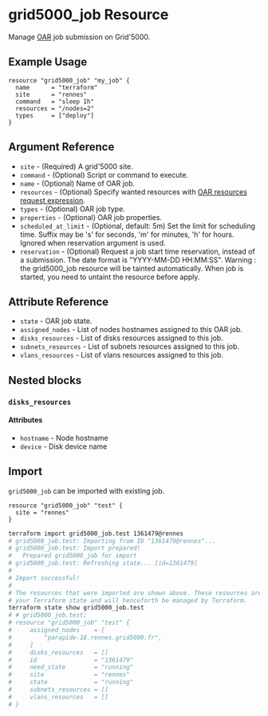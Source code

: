 # grid5000_job Resource

Manage [OAR](https://oar.imag.fr) job submission on Grid'5000.

## Example Usage

```hcl
resource "grid5000_job" "my_job" {
  name      = "terraform"
  site      = "rennes"
  command   = "sleep 1h"
  resources = "/nodes=2"
  types     = ["deploy"]
}
```

## Argument Reference

* `site` - (Required) A grid'5000 site.
* `command` - (Optional) Script or command to execute.
* `name` - (Optional) Name of OAR job.
* `resources` - (Optional) Specify wanted resources with [OAR resources request expression](http://oar.imag.fr/docs/2.5/user/usecases.html#using-the-resource-hierarchy).
* `types` - (Optional) OAR job type.
* `properties` - (Optional) OAR job properties.
* `scheduled_at_limit` - (Optional, default: 5m) Set the limit for scheduling time. Suffix may be 's' for seconds, 'm' for minutes, 'h' for hours. Ignored when reservation argument is used.
* `reservation` - (Optional) Request a job start time reservation, instead of a submission. The date format is "YYYY-MM-DD HH:MM:SS". Warning : the grid5000_job resource will be tainted automatically. When job is started, you need to untaint the resource before apply.

## Attribute Reference

* `state` - OAR job state.
* `assigned_nodes` - List of nodes hostnames assigned to this OAR job.
* `disks_resources` - List of disks resources assigned to this job.
* `subnets_resources` - List of subnets resources assigned to this job.
* `vlans_resources` - List of vlans resources assigned to this job.

## Nested blocks

### `disks_resources`

#### Attributes

* `hostname` - Node hostname
* `device` - Disk device name

## Import

`grid5000_job` can be imported with existing job.

```hcl
resource "grid5000_job" "test" {
  site = "rennes"
}
```

```sh
terraform import grid5000_job.test 1361479@rennes
# grid5000_job.test: Importing from ID "1361479@rennes"...
# grid5000_job.test: Import prepared!
#   Prepared grid5000_job for import
# grid5000_job.test: Refreshing state... [id=1361479]
# 
# Import successful!
# 
# The resources that were imported are shown above. These resources are now in
# your Terraform state and will henceforth be managed by Terraform.
terraform state show grid5000_job.test
# # grid5000_job.test:
# resource "grid5000_job" "test" {
#     assigned_nodes    = [
#         "parapide-18.rennes.grid5000.fr",
#     ]
#     disks_resources   = []
#     id                = "1361479"
#     need_state        = "running"
#     site              = "rennes"
#     state             = "running"
#     subnets_resources = []
#     vlans_resources   = []
# }
```